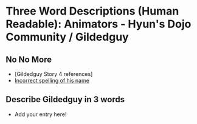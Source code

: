 # Three Word Descriptions (Human Readable): Animators - Hyun's Dojo Community /  Gildedguy

## No No More

* [Gildedguy Story 4 references]
* [Incorrect spelling of his name](https://style-guide.devhubcentral.ml/grammar-nazi/you-spelled-gg-wrong)

## Describe Gildedguy in 3 words

* Add your entry here!

